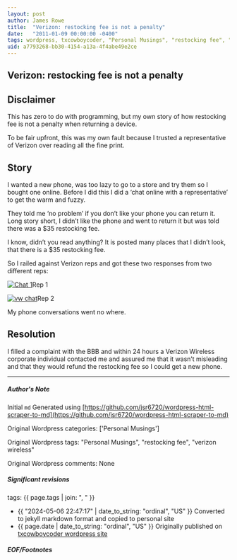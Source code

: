 ```yaml
---
layout: post
author: James Rowe
title:  "Verizon: restocking fee is not a penalty"
date:   "2011-01-09 00:00:00 -0400"
tags: wordpress, txcowboycoder, "Personal Musings", "restocking fee", "verizon wireless"
uid: a7793268-bb30-4154-a13a-4f4abe49e2ce
---
```



## Verizon: restocking fee is not a penalty


## Disclaimer


This has zero to do with programming, but my own story of how restocking fee is not a penalty when returning a device.


To be fair upfront, this was my own fault because I trusted a representative of Verizon over reading all the fine print.


## Story


I wanted a new phone, was too lazy to go to a store and try them so I bought one online. Before I did this I did a ‘chat online with a representative’ to get the warm and fuzzy.


They told me ‘no problem’ if you don’t like your phone you can return it. Long story short, I didn’t like the phone and went to return it but was told there was a $35 restocking fee.


I know, didn’t you read anything? It is posted many places that I didn’t look, that there is a $35 restocking fee.


So I railed against Verizon reps and got these two responses from two different reps:


[![Chat 1](https://txcowboycoder.files.wordpress.com/2011/01/vw_chat1.png?w=300&h=288 "VW_Chat1")](http://txcowboycoder.files.wordpress.com/2011/01/vw_chat1.png)Rep 1


[![vw chat](https://txcowboycoder.files.wordpress.com/2011/01/vw_chat2.png?w=300&h=300 "VW_Chat2")](http://txcowboycoder.files.wordpress.com/2011/01/vw_chat2.png)Rep 2


My phone conversations went no where.


## Resolution


I filled a complaint with the BBB and within 24 hours a Verizon Wireless corporate individual contacted me and assured me that it wasn’t misleading and that they would refund the restocking fee so I could get a new phone.




---

##### Author's Note

Initial `md` Generated using [https://github.com/jsr6720/wordpress-html-scraper-to-md](https://github.com/jsr6720/wordpress-html-scraper-to-md)

Original Wordpress categories: ['Personal Musings']

Original Wordpress tags: "Personal Musings", "restocking fee", "verizon wireless"

Original Wordpress comments: None

##### Significant revisions

tags: {{ page.tags | join: ", " }} <!-- todo move this somewhere -->

- {{ "2024-05-06 22:47:17" | date_to_string: "ordinal", "US" }} Converted to jekyll markdown format and copied to personal site
- {{ page.date | date_to_string: "ordinal", "US" }} Originally published on [txcowboycoder wordpress site](https://txcowboycoder.wordpress.com/2011/01/09/verizon-restocking-fee-is-not-a-penalty/)

##### EOF/Footnotes

